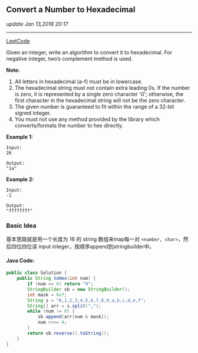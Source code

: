 ## Convert a Number to Hexadecimal
_update Jan 13,2018  20:17_

---
[LeetCode](https://leetcode.com/problems/convert-a-number-to-hexadecimal/description/)

Given an integer, write an algorithm to convert it to hexadecimal. For negative integer, two’s complement method is used.

**Note:**

1. All letters in hexadecimal (a-f) must be in lowercase.
2. The hexadecimal string must not contain extra leading 0s. If the number is zero, it is represented by a single zero character '0'; otherwise, the first character in the hexadecimal string will not be the zero character.
3. The given number is guaranteed to fit within the range of a 32-bit signed integer.
4. You must not use any method provided by the library which converts/formats the number to hex directly.

**Example 1:**

    Input:
    26

    Output:
    "1a"
    
**Example 2:**

    Input:
    -1

    Output:
    "ffffffff"
    
### Basic Idea
基本思路就是用一个长度为 16 的 string 数组来map每一对  `<number, char>`，然后四位四位读 input integer，按顺序append到stringbuilder中。

#### Java Code:
```java
public class Solution {
    public String toHex(int num) {
        if (num == 0) return "0";
        StringBuilder sb = new StringBuilder();
        int mask = 0xf;
        String s = "0,1,2,3,4,5,6,7,8,9,a,b,c,d,e,f";
        String[] arr = s.split(",");
        while (num != 0) {
            sb.append(arr[num & mask]);
            num >>>= 4;
        }
        return sb.reverse().toString();
    }
}
```
